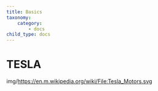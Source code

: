 ```yaml
---
title: Basics
taxonomy:
    category:
        - docs
child_type: docs
---
```


# TESLA

img/https://en.m.wikipedia.org/wiki/File:Tesla_Motors.svg
